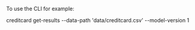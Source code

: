 To use the CLI for example:

creditcard get-results --data-path 'data/creditcard.csv' --model-version 1
